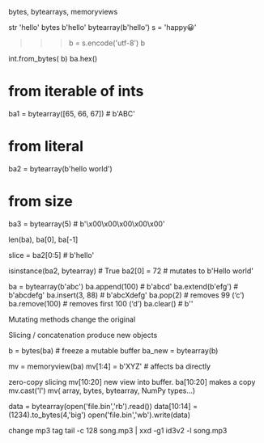 bytes, bytearrays, memoryviews

str 'hello'
bytes b'hello' 
bytearray(b'hello')
s = 'happy😀'
>>> b = s.encode('utf-8')
>>> b

int.from_bytes( b)
ba.hex()

# from iterable of ints
ba1 = bytearray([65, 66, 67])      # b'ABC'
# from literal
ba2 = bytearray(b'hello world')
# from size
ba3 = bytearray(5)                 # b'\x00\x00\x00\x00\x00'

len(ba), ba[0], ba[-1]

slice = ba2[0:5]                 # b'hello'

isinstance(ba2, bytearray)         # True
ba2[0] = 72                        # mutates to b'Hello world'

ba = bytearray(b'abc')
ba.append(100)       # b'abcd'
ba.extend(b'efg')    # b'abcdefg'
ba.insert(3, 88)     # b'abcXdefg'
ba.pop(2)            # removes 99 (‘c’)
ba.remove(100)       # removes first 100 (‘d’)
ba.clear()           # b''

Mutating methods change the original

Slicing / concatenation produce new objects

b = bytes(ba)        # freeze a mutable buffer
ba_new = bytearray(b)


mv = memoryview(ba)
mv[1:4] = b'XYZ'     # affects ba directly

zero-copy slicing mv[10:20] new view into buffer. ba[10:20] makes a copy
mv.cast('I')
mv( array, bytes, bytearray, NumPy types...)

data = bytearray(open('file.bin','rb').read())
data[10:14] = (1234).to_bytes(4,'big')
open('file.bin','wb').write(data)


change mp3 tag
tail -c 128 song.mp3 | xxd -g1
id3v2 -l song.mp3
